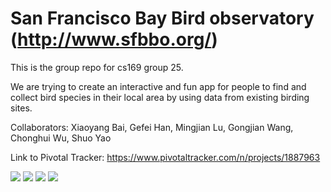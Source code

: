 # San Francisco Bay Bird observatory (http://www.sfbbo.org/)

This is the group repo for cs169 group 25.

We are trying to create an interactive and fun app for people to find and collect bird species in their local area by using data from existing birding sites.

Collaborators:
Xiaoyang Bai, Gefei Han, Mingjian Lu, Gongjian Wang, Chonghui Wu, Shuo Yao

Link to Pivotal Tracker: https://www.pivotaltracker.com/n/projects/1887963


<a href="https://codeclimate.com/github/rails/rails"><img src="https://codeclimate.com/github/rails/rails/badges/gpa.svg" /></a>
<a href="https://codeclimate.com/github/rails/rails/coverage"><img src="https://codeclimate.com/github/rails/rails/badges/coverage.svg" /></a>
<a href="https://codeclimate.com/github/rails/rails"><img src="https://codeclimate.com/github/rails/rails/badges/issue_count.svg" /></a>
<a href="https://travis-ci.org/shuoyao/BirdGo"><img src="https://travis-ci.org/shuoyao/BirdGo.svg?branch=master" /></a>
